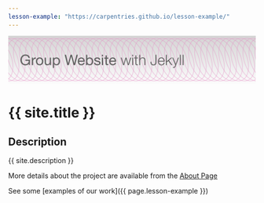 ```yaml
---
lesson-example: "https://carpentries.github.io/lesson-example/"
---
```


[![Group Website banner](./image/site_banner.png)](https://sarahlrstevens.info/group-website)

# {{ site.title }}

## Description
{{ site.description }}

More details about the project are available from the [About Page](about)

See some [examples of our work]({{ page.lesson-example }})

